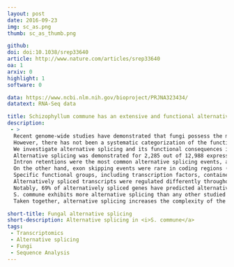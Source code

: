 ```yaml
---
layout: post
date: 2016-09-23
img: sc_as.png
thumb: sc_as_thumb.png

github:
doi: doi:10.1038/srep33640
article: http://www.nature.com/articles/srep33640
oa: 1
arxiv: 0
highlight: 1
software: 0

data: https://www.ncbi.nlm.nih.gov/bioproject/PRJNA323434/
datatext: RNA-Seq data

title: Schizophyllum commune has an extensive and functional alternative splicing repertoire
description:
 - >
  Recent genome-wide studies have demonstrated that fungi possess the machinery to alternatively splice pre-mRNA.
  However, there has not been a systematic categorization of the functional impact of alternative splicing in a fungus.
  We investigate alternative splicing and its functional consequences in the model mushroom forming fungus Schizophyllum commune.
  Alternative splicing was demonstrated for 2,285 out of 12,988 expressed genes, resulting in 20% additional transcripts.
  Intron retentions were the most common alternative splicing events, accounting for 33% of all splicing events, and 43% of the events in coding regions.
  On the other hand, exon skipping events were rare in coding regions (1%) but enriched in UTRs where they accounted for 57% of the events.
  Specific functional groups, including transcription factors, contained alternatively spliced genes.
  Alternatively spliced transcripts were regulated differently throughout development in 19% of the 2,285 alternatively spliced genes.
  Notably, 69% of alternatively spliced genes have predicted alternative functionality by loss or gain of functional domains, or by acquiring alternative subcellular locations.
  S. commune exhibits more alternative splicing than any other studied fungus.
  Taken together, alternative splicing increases the complexity of the S. commune proteome considerably and provides it with a rich repertoire of alternative functionality that is exploited dynamically.

short-title: Fungal alternative splicing
short-description: Alternative splicing in <i>S. commune</a>
tags:
 - Transcriptomics
 - Alternative splicing
 - Fungi
 - Sequence Analysis
---
```

